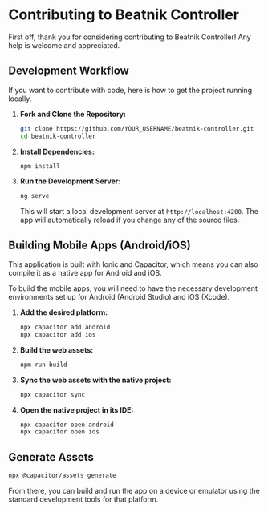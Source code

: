 # Contributing to Beatnik Controller

First off, thank you for considering contributing to Beatnik Controller! Any help is welcome and appreciated.

## Development Workflow

If you want to contribute with code, here is how to get the project running locally.

1.  **Fork and Clone the Repository:**
    ```bash
    git clone https://github.com/YOUR_USERNAME/beatnik-controller.git
    cd beatnik-controller
    ```

2.  **Install Dependencies:**
    ```bash
    npm install
    ```

3.  **Run the Development Server:**
    ```bash
    ng serve
    ```
    This will start a local development server at `http://localhost:4200`. The app will automatically reload if you change any of the source files.

## Building Mobile Apps (Android/iOS)

This application is built with Ionic and Capacitor, which means you can also compile it as a native app for Android and iOS.

To build the mobile apps, you will need to have the necessary development environments set up for Android (Android Studio) and iOS (Xcode).

1.  **Add the desired platform:**
    ```bash
    npx capacitor add android
    npx capacitor add ios
    ```

2.  **Build the web assets:**
    ```bash
    npm run build
    ```

3.  **Sync the web assets with the native project:**
    ```bash
    npx capacitor sync
    ```

4.  **Open the native project in its IDE:**
    ```bash
    npx capacitor open android
    npx capacitor open ios
    ```

## Generate Assets
```bash
npx @capacitor/assets generate
```

From there, you can build and run the app on a device or emulator using the standard development tools for that platform.
